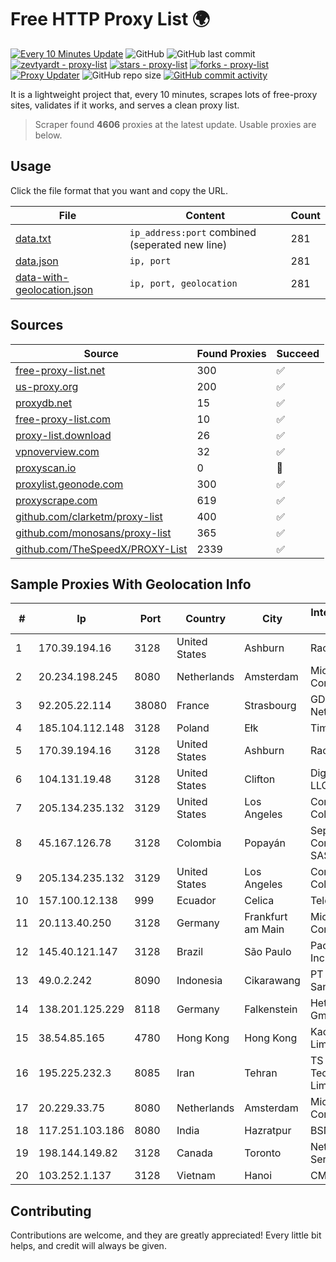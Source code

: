 
# Free HTTP Proxy List 🌍

[![Every 10 Minutes Update](https://github.com/mertguvencli/http-proxy-list/actions/workflows/main.yml/badge.svg?branch=main)](https://github.com/mertguvencli/http-proxy-list/actions/workflows/main.yml)
![GitHub](https://img.shields.io/github/license/mertguvencli/http-proxy-list)
![GitHub last commit](https://img.shields.io/github/last-commit/mertguvencli/http-proxy-list)
[![zevtyardt - proxy-list](https://img.shields.io/static/v1?label=zevtyardt&message=proxy-list&color=blue&logo=github)](https://github.com/zevtyardt/proxy-list "Go to GitHub repo")
[![stars - proxy-list](https://img.shields.io/github/stars/zevtyardt/proxy-list?style=social)](https://github.com/zevtyardt/proxy-list)
[![forks - proxy-list](https://img.shields.io/github/forks/zevtyardt/proxy-list?style=social)](https://github.com/zevtyardt/proxy-list)
[![Proxy Updater](https://github.com/zevtyardt/proxy-list/workflows/Proxy%20Updater/badge.svg)](https://github.com/zevtyardt/proxy-list/actions?query=workflow:"Proxy+Updater")
![GitHub repo size](https://img.shields.io/github/repo-size/zevtyardt/proxy-list)
[![GitHub commit activity](https://img.shields.io/github/commit-activity/m/zevtyardt/proxy-list?logo=commits)](https://github.com/zevtyardt/proxy-list/commits/main)

It is a lightweight project that, every 10 minutes, scrapes lots of free-proxy sites, validates if it works, and serves a clean proxy list.

> Scraper found **4606** proxies at the latest update. Usable proxies are below.

## Usage

Click the file format that you want and copy the URL.

|File|Content|Count|
|----|-------|-----|
|[data.txt](https://raw.githubusercontent.com/mertguvencli/http-proxy-list/main/proxy-list/data.txt)|`ip_address:port` combined (seperated new line)|281|
|[data.json](https://raw.githubusercontent.com/mertguvencli/http-proxy-list/main/proxy-list/data.json)|`ip, port`|281|
|[data-with-geolocation.json](https://raw.githubusercontent.com/mertguvencli/http-proxy-list/main/proxy-list/data-with-geolocation.json)|`ip, port, geolocation`|281|

## Sources

|Source|Found Proxies|Succeed|
|------|-------------|-------|
|[free-proxy-list.net](https://free-proxy-list.net)|300|✅|
|[us-proxy.org](https://www.us-proxy.org)|200|✅|
|[proxydb.net](http://proxydb.net)|15|✅|
|[free-proxy-list.com](https://free-proxy-list.com/?page=&port=&type%5B%5D=http&type%5B%5D=https&up_time=0&search=Search)|10|✅|
|[proxy-list.download](https://www.proxy-list.download/HTTP)|26|✅|
|[vpnoverview.com](https://vpnoverview.com/privacy/anonymous-browsing/free-proxy-servers)|32|✅|
|[proxyscan.io](https://www.proxyscan.io)|0|🚫|
|[proxylist.geonode.com](https://proxylist.geonode.com/api/proxy-list?limit=300&page=1&sort_by=lastChecked&sort_type=desc&protocols=http,https)|300|✅|
|[proxyscrape.com](https://api.proxyscrape.com/v2/?request=displayproxies&protocol=http&timeout=10000&country=all&ssl=all&anonymity=all)|619|✅|
|[github.com/clarketm/proxy-list](https://raw.githubusercontent.com/clarketm/proxy-list/master/proxy-list-raw.txt)|400|✅|
|[github.com/monosans/proxy-list](https://raw.githubusercontent.com/monosans/proxy-list/main/proxies/http.txt)|365|✅|
|[github.com/TheSpeedX/PROXY-List](https://raw.githubusercontent.com/TheSpeedX/PROXY-List/master/http.txt)|2339|✅|


## Sample Proxies With Geolocation Info

|#|Ip|Port|Country|City|Internet Service Provider|
|-|--|----|-------|----|-------------------------|
|1|170.39.194.16|3128|United States|Ashburn|Rackdog, LLC|
|2|20.234.198.245|8080|Netherlands|Amsterdam|Microsoft Corporation|
|3|92.205.22.114|38080|France|Strasbourg|GD MASS Network|
|4|185.104.112.148|3128|Poland|Ełk|Timeweb-Artnet|
|5|170.39.194.16|3128|United States|Ashburn|Rackdog, LLC|
|6|104.131.19.48|3128|United States|Clifton|DigitalOcean, LLC|
|7|205.134.235.132|3129|United States|Los Angeles|Corporate Colocation Inc|
|8|45.167.126.78|3128|Colombia|Popayán|Sepcom Comunicaciones SAS|
|9|205.134.235.132|3129|United States|Los Angeles|Corporate Colocation Inc|
|10|157.100.12.138|999|Ecuador|Celica|Telconet S.A|
|11|20.113.40.250|3128|Germany|Frankfurt am Main|Microsoft Corporation|
|12|145.40.121.147|3128|Brazil|São Paulo|Packet Host, Inc.|
|13|49.0.2.242|8090|Indonesia|Cikarawang|PT Usaha Adi Sanggoro|
|14|138.201.125.229|8118|Germany|Falkenstein|Hetzner Online GmbH|
|15|38.54.85.165|4780|Hong Kong|Hong Kong|Kaopu Cloud HK Limited|
|16|195.225.232.3|8085|Iran|Tehran|TS Information Technology Limited|
|17|20.229.33.75|8080|Netherlands|Amsterdam|Microsoft Corporation|
|18|117.251.103.186|8080|India|Hazratpur|BSNL Internet|
|19|198.144.149.82|3128|Canada|Toronto|Netminders Server Hosting|
|20|103.252.1.137|3128|Vietnam|Hanoi|CMCMIENBAC|



## Contributing

Contributions are welcome, and they are greatly appreciated! Every
little bit helps, and credit will always be given.


